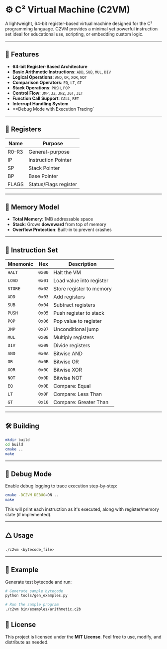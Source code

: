 # ⚙️ C² Virtual Machine (C2VM)

A lightweight, 64-bit register-based virtual machine designed for the C² programming language.
C2VM provides a minimal yet powerful instruction set ideal for educational use, scripting, or embedding custom logic.

---

## 🚀 Features

* **64-bit Register-Based Architecture**
* **Basic Arithmetic Instructions**: `ADD`, `SUB`, `MUL`, `DIV`
* **Logical Operations**: `AND`, `OR`, `XOR`, `NOT`
* **Comparison Operators**: `EQ`, `LT`, `GT`
* **Stack Operations**: `PUSH`, `POP`
* **Control Flow**: `JMP`, `JZ`, `JNZ`, `JGT`, `JLT`
* **Function Call Support**: `CALL`, `RET`
* **Interrupt Handling System**
* \*\*Debug Mode with Execution Tracing\`

---

## 🧠 Registers

| Name  | Purpose               |
| ----- | --------------------- |
| R0–R3 | General-purpose       |
| IP    | Instruction Pointer   |
| SP    | Stack Pointer         |
| BP    | Base Pointer          |
| FLAGS | Status/Flags register |

---

## 🧱 Memory Model

* **Total Memory**: 1MB addressable space
* **Stack**: Grows **downward** from top of memory
* **Overflow Protection**: Built-in to prevent crashes

---

## 🧾 Instruction Set

| Mnemonic | Hex    | Description              |
| -------- | ------ | ------------------------ |
| `HALT`   | `0x00` | Halt the VM              |
| `LOAD`   | `0x01` | Load value into register |
| `STORE`  | `0x02` | Store register to memory |
| `ADD`    | `0x03` | Add registers            |
| `SUB`    | `0x04` | Subtract registers       |
| `PUSH`   | `0x05` | Push register to stack   |
| `POP`    | `0x06` | Pop value to register    |
| `JMP`    | `0x07` | Unconditional jump       |
| `MUL`    | `0x08` | Multiply registers       |
| `DIV`    | `0x09` | Divide registers         |
| `AND`    | `0x0A` | Bitwise AND              |
| `OR`     | `0x0B` | Bitwise OR               |
| `XOR`    | `0x0C` | Bitwise XOR              |
| `NOT`    | `0x0D` | Bitwise NOT              |
| `EQ`     | `0x0E` | Compare: Equal           |
| `LT`     | `0x0F` | Compare: Less Than       |
| `GT`     | `0x10` | Compare: Greater Than    |

---

## 🛠 Building

```bash
mkdir build
cd build
cmake ..
make
```

---

## 🐞 Debug Mode

Enable debug logging to trace execution step-by-step:

```bash
cmake -DC2VM_DEBUG=ON ..
make
```

This will print each instruction as it's executed, along with register/memory state (if implemented).

---

## 🛆 Usage

```bash
./c2vm <bytecode_file>
```

---

## 🧪 Example

Generate test bytecode and run:

```bash
# Generate sample bytecode
python tools/gen_examples.py

# Run the sample program
./c2vm bin/examples/arithmetic.c2b
```


## 📄 License

This project is licensed under the **MIT License**.
Feel free to use, modify, and distribute as needed.
